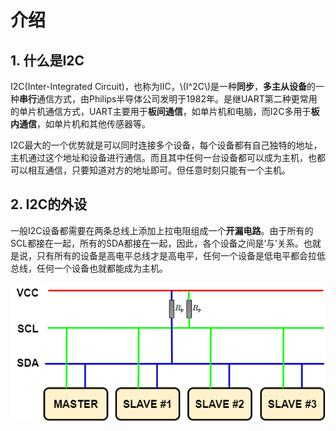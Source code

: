 # 介绍

## 1. 什么是I2C

I2C(Inter-Integrated Circuit)，也称为IIC，\\(I^2C\\)是一种**同步**，**多主从设备**的一种**串行**通信方式，由Philips半导体公司发明于1982年。是继UART第二种更常用的单片机通信方式，UART主要用于**板间通信**，如单片机和电脑，而I2C多用于**板内通信**，如单片机和其他传感器等。

I2C最大的一个优势就是可以同时连接多个设备，每个设备都有自己独特的地址，主机通过这个地址和设备进行通信。而且其中任何一台设备都可以成为主机，也都可以相互通信，只要知道对方的地址即可。但任意时刻只能有一个主机。

## 2. I2C的外设

一般I2C设备都需要在两条总线上添加上拉电阻组成一个**开漏电路**。由于所有的SCL都接在一起，所有的SDA都接在一起，因此，各个设备之间是‘与’关系。也就是说，只有所有的设备是高电平总线才是高电平，任何一个设备是低电平都会拉低总线，任何一个设备也就都能成为主机。

![I2C Bus](images/0-1.png)
